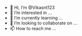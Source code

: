 







- 👋 Hi, I’m @Vikasnt123
- 👀 I’m interested in ...
- 🌱 I’m currently learning ...
- 💞️ I’m looking to collaborate on ...
- 📫 How to reach me ...

<!---
Vikasnt123/Vikasnt123 is a ✨ special ✨ repository because its `README.md` (this file) appears on your GitHub profile.
You can click the Preview link to take a look at your changes.
--->













